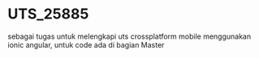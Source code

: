 # UTS_25885
sebagai tugas untuk melengkapi uts crossplatform mobile menggunakan ionic angular, untuk code ada di bagian Master
